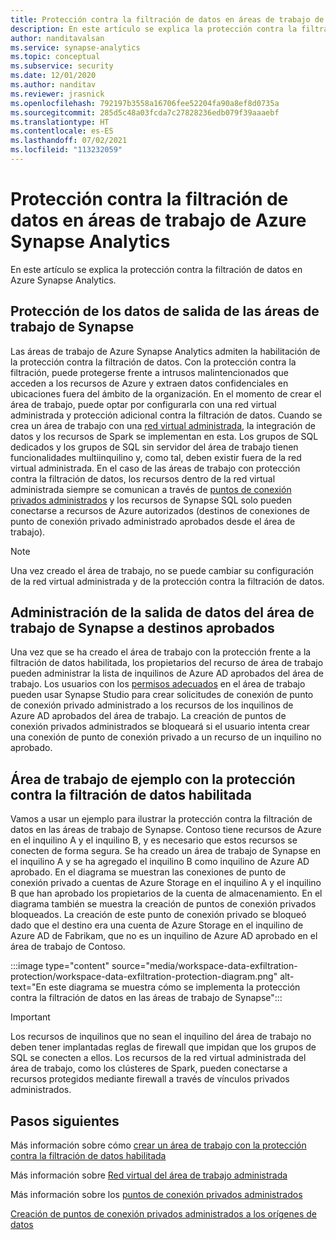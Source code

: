 ```yaml
---
title: Protección contra la filtración de datos en áreas de trabajo de Azure Synapse Analytics
description: En este artículo se explica la protección contra la filtración de datos en Azure Synapse Analytics.
author: nanditavalsan
ms.service: synapse-analytics
ms.topic: conceptual
ms.subservice: security
ms.date: 12/01/2020
ms.author: nanditav
ms.reviewer: jrasnick
ms.openlocfilehash: 792197b3558a16706fee52204fa90a8ef8d0735a
ms.sourcegitcommit: 285d5c48a03fcda7c27828236edb079f39aaaebf
ms.translationtype: HT
ms.contentlocale: es-ES
ms.lasthandoff: 07/02/2021
ms.locfileid: "113232059"
---
```

# <a name="data-exfiltration-protection-for-azure-synapse-analytics-workspaces"></a>Protección contra la filtración de datos en áreas de trabajo de Azure Synapse Analytics
En este artículo se explica la protección contra la filtración de datos en Azure Synapse Analytics.

## <a name="securing-data-egress-from-synapse-workspaces"></a>Protección de los datos de salida de las áreas de trabajo de Synapse
Las áreas de trabajo de Azure Synapse Analytics admiten la habilitación de la protección contra la filtración de datos. Con la protección contra la filtración, puede protegerse frente a intrusos malintencionados que acceden a los recursos de Azure y extraen datos confidenciales en ubicaciones fuera del ámbito de la organización. En el momento de crear el área de trabajo, puede optar por configurarla con una red virtual administrada y protección adicional contra la filtración de datos. Cuando se crea un área de trabajo con una [red virtual administrada](./synapse-workspace-managed-vnet.md), la integración de datos y los recursos de Spark se implementan en esta. Los grupos de SQL dedicados y los grupos de SQL sin servidor del área de trabajo tienen funcionalidades multiinquilino y, como tal, deben existir fuera de la red virtual administrada. En el caso de las áreas de trabajo con protección contra la filtración de datos, los recursos dentro de la red virtual administrada siempre se comunican a través de [puntos de conexión privados administrados](./synapse-workspace-managed-private-endpoints.md) y los recursos de Synapse SQL solo pueden conectarse a recursos de Azure autorizados (destinos de conexiones de punto de conexión privado administrado aprobados desde el área de trabajo). 

> [!Note]
> Una vez creado el área de trabajo, no se puede cambiar su configuración de la red virtual administrada y de la protección contra la filtración de datos.

## <a name="managing-synapse-workspace-data-egress-to-approved-targets"></a>Administración de la salida de datos del área de trabajo de Synapse a destinos aprobados
Una vez que se ha creado el área de trabajo con la protección frente a la filtración de datos habilitada, los propietarios del recurso de área de trabajo pueden administrar la lista de inquilinos de Azure AD aprobados del área de trabajo. Los usuarios con los [permisos adecuados](./synapse-workspace-access-control-overview.md) en el área de trabajo pueden usar Synapse Studio para crear solicitudes de conexión de punto de conexión privado administrado a los recursos de los inquilinos de Azure AD aprobados del área de trabajo. La creación de puntos de conexión privados administrados se bloqueará si el usuario intenta crear una conexión de punto de conexión privado a un recurso de un inquilino no aprobado.

## <a name="sample-workspace-with-data-exfiltration-protection-enabled"></a>Área de trabajo de ejemplo con la protección contra la filtración de datos habilitada
Vamos a usar un ejemplo para ilustrar la protección contra la filtración de datos en las áreas de trabajo de Synapse. Contoso tiene recursos de Azure en el inquilino A y el inquilino B, y es necesario que estos recursos se conecten de forma segura. Se ha creado un área de trabajo de Synapse en el inquilino A y se ha agregado el inquilino B como inquilino de Azure AD aprobado. En el diagrama se muestran las conexiones de punto de conexión privado a cuentas de Azure Storage en el inquilino A y el inquilino B que han aprobado los propietarios de la cuenta de almacenamiento. En el diagrama también se muestra la creación de puntos de conexión privados bloqueados. La creación de este punto de conexión privado se bloqueó dado que el destino era una cuenta de Azure Storage en el inquilino de Azure AD de Fabrikam, que no es un inquilino de Azure AD aprobado en el área de trabajo de Contoso.

:::image type="content" source="media/workspace-data-exfiltration-protection/workspace-data-exfiltration-protection-diagram.png" alt-text="En este diagrama se muestra cómo se implementa la protección contra la filtración de datos en las áreas de trabajo de Synapse":::

>[!IMPORTANT]
>
> Los recursos de inquilinos que no sean el inquilino del área de trabajo no deben tener implantadas reglas de firewall que impidan que los grupos de SQL se conecten a ellos. Los recursos de la red virtual administrada del área de trabajo, como los clústeres de Spark, pueden conectarse a recursos protegidos mediante firewall a través de vínculos privados administrados.
> >

## <a name="next-steps"></a>Pasos siguientes

Más información sobre cómo [crear un área de trabajo con la protección contra la filtración de datos habilitada](./how-to-create-a-workspace-with-data-exfiltration-protection.md)

Más información sobre [Red virtual del área de trabajo administrada](./synapse-workspace-managed-vnet.md)

Más información sobre los [puntos de conexión privados administrados](./synapse-workspace-managed-private-endpoints.md)

[Creación de puntos de conexión privados administrados a los orígenes de datos](./how-to-create-managed-private-endpoints.md)
